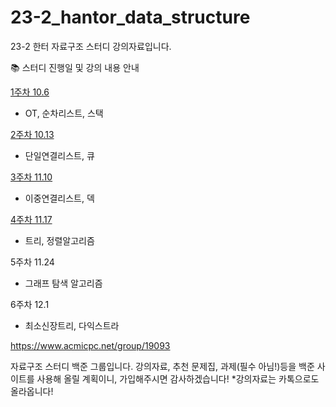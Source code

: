 # 23-2_hantor_data_structure

23-2 한터 자료구조 스터디 강의자료입니다.

📚 스터디 진행일 및 강의 내용 안내

[1주차 10.6](https://github.com/taerim0/23-2_hantor_data_structure/tree/main/1%EC%A3%BC%EC%B0%A8-%EC%8A%A4%ED%83%9D)
- OT, 순차리스트, 스택

[2주차 10.13](https://github.com/taerim0/23-2_hantor_data_structure/tree/main/2%EC%A3%BC%EC%B0%A8-%ED%81%90)
- 단일연결리스트, 큐

[3주차 11.10](https://github.com/taerim0/23-2_hantor_data_structure/tree/main/3%EC%A3%BC%EC%B0%A8-%EB%8D%B1)
- 이중연결리스트, 덱

[4주차 11.17](https://github.com/taerim0/23-2_hantor_data_structure/tree/main/4%EC%A3%BC%EC%B0%A8-%ED%8A%B8%EB%A6%AC%2C%20%EC%A0%95%EB%A0%AC)
- 트리, 정렬알고리즘

5주차 11.24
- 그래프 탐색 알고리즘

6주차 12.1
- 최소신장트리, 다익스트라


https://www.acmicpc.net/group/19093

자료구조 스터디 백준 그룹입니다.
강의자료, 추천 문제집, 과제(필수 아님!)등을 백준 사이트를 사용해 올릴 계획이니, 가입해주시면 감사하겠습니다!
*강의자료는 카톡으로도 올라옵니다!
